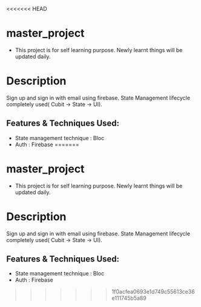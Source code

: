 <<<<<<< HEAD
# master_project

- This project is for self learning purpose. Newly learnt things will be updated daily.

# Description

Sign up and sign in with email using firebase. State Management lifecycle completely used( Cubit -> State -> UI).

## Features & Techniques Used:

- State management technique : Bloc
- Auth : Firebase
=======
# master_project

- This project is for self learning purpose. Newly learnt things will be updated daily.

# Description

Sign up and sign in with email using firebase. State Management lifecycle completely used( Cubit -> State -> UI).

## Features & Techniques Used:

- State management technique : Bloc
- Auth : Firebase
>>>>>>> 1f0acfea0693e1d749c55613ce36e111745b5a89
